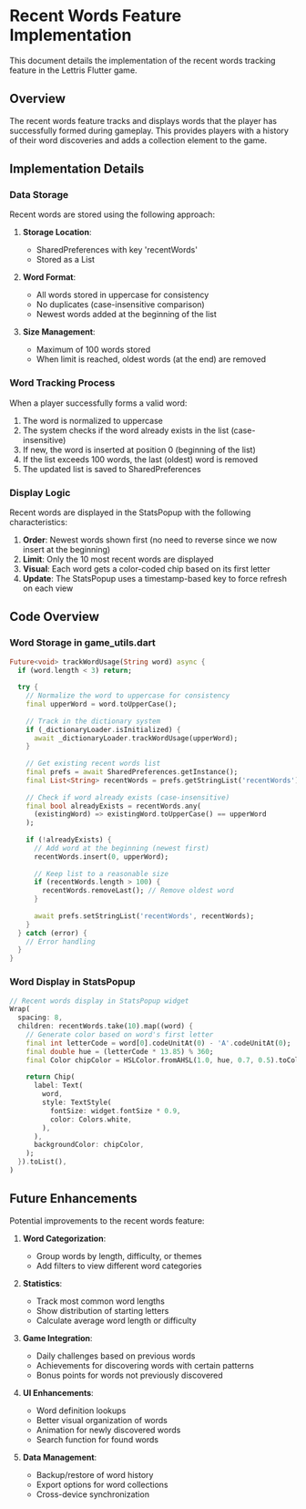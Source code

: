 # Recent Words Feature Implementation

This document details the implementation of the recent words tracking feature in the Lettris Flutter game.

## Overview

The recent words feature tracks and displays words that the player has successfully formed during gameplay. This provides players with a history of their word discoveries and adds a collection element to the game.

## Implementation Details

### Data Storage

Recent words are stored using the following approach:

1. **Storage Location**: 
   - SharedPreferences with key 'recentWords'
   - Stored as a List<String>

2. **Word Format**:
   - All words stored in uppercase for consistency
   - No duplicates (case-insensitive comparison)
   - Newest words added at the beginning of the list

3. **Size Management**:
   - Maximum of 100 words stored
   - When limit is reached, oldest words (at the end) are removed

### Word Tracking Process

When a player successfully forms a valid word:

1. The word is normalized to uppercase
2. The system checks if the word already exists in the list (case-insensitive)
3. If new, the word is inserted at position 0 (beginning of the list)
4. If the list exceeds 100 words, the last (oldest) word is removed
5. The updated list is saved to SharedPreferences

### Display Logic

Recent words are displayed in the StatsPopup with the following characteristics:

1. **Order**: Newest words shown first (no need to reverse since we now insert at the beginning)
2. **Limit**: Only the 10 most recent words are displayed
3. **Visual**: Each word gets a color-coded chip based on its first letter
4. **Update**: The StatsPopup uses a timestamp-based key to force refresh on each view

## Code Overview

### Word Storage in game_utils.dart

```dart
Future<void> trackWordUsage(String word) async {
  if (word.length < 3) return;
  
  try {
    // Normalize the word to uppercase for consistency
    final upperWord = word.toUpperCase();
    
    // Track in the dictionary system
    if (_dictionaryLoader.isInitialized) {
      await _dictionaryLoader.trackWordUsage(upperWord);
    }
    
    // Get existing recent words list
    final prefs = await SharedPreferences.getInstance();
    final List<String> recentWords = prefs.getStringList('recentWords') ?? [];
    
    // Check if word already exists (case-insensitive)
    final bool alreadyExists = recentWords.any(
      (existingWord) => existingWord.toUpperCase() == upperWord
    );
    
    if (!alreadyExists) {
      // Add word at the beginning (newest first)
      recentWords.insert(0, upperWord);
      
      // Keep list to a reasonable size
      if (recentWords.length > 100) {
        recentWords.removeLast(); // Remove oldest word
      }
      
      await prefs.setStringList('recentWords', recentWords);
    }
  } catch (error) {
    // Error handling
  }
}
```

### Word Display in StatsPopup

```dart
// Recent words display in StatsPopup widget
Wrap(
  spacing: 8,
  children: recentWords.take(10).map((word) {
    // Generate color based on word's first letter
    final int letterCode = word[0].codeUnitAt(0) - 'A'.codeUnitAt(0);
    final double hue = (letterCode * 13.85) % 360;
    final Color chipColor = HSLColor.fromAHSL(1.0, hue, 0.7, 0.5).toColor();
    
    return Chip(
      label: Text(
        word,
        style: TextStyle(
          fontSize: widget.fontSize * 0.9,
          color: Colors.white,
        ),
      ),
      backgroundColor: chipColor,
    );
  }).toList(),
)
```

## Future Enhancements

Potential improvements to the recent words feature:

1. **Word Categorization**:
   - Group words by length, difficulty, or themes
   - Add filters to view different word categories

2. **Statistics**:
   - Track most common word lengths
   - Show distribution of starting letters
   - Calculate average word length or difficulty

3. **Game Integration**:
   - Daily challenges based on previous words
   - Achievements for discovering words with certain patterns
   - Bonus points for words not previously discovered

4. **UI Enhancements**:
   - Word definition lookups
   - Better visual organization of words
   - Animation for newly discovered words
   - Search function for found words

5. **Data Management**:
   - Backup/restore of word history
   - Export options for word collections
   - Cross-device synchronization
